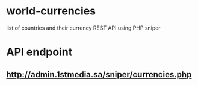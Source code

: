 # world-currencies
list of countries and their currency REST API using PHP sniper
# API endpoint
## http://admin.1stmedia.sa/sniper/currencies.php
